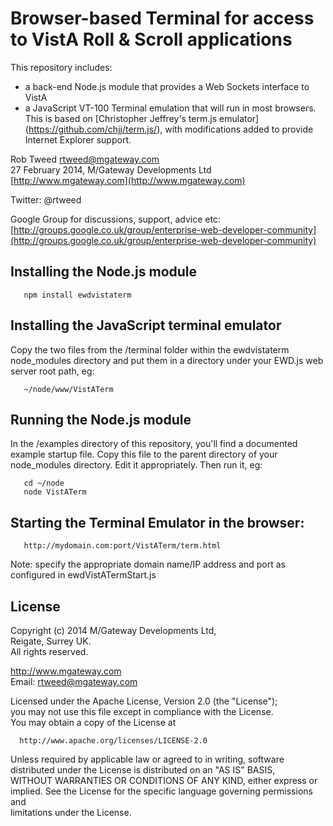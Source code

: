 # Browser-based Terminal for access to VistA Roll & Scroll applications
 
This repository includes:

- a back-end Node.js module that provides a Web Sockets interface to VistA
- a JavaScript VT-100 Terminal emulation that will run in most browsers.  This is based on 
  [Christopher Jeffrey's term.js emulator] (https://github.com/chjj/term.js/), with modifications
  added to provide Internet Explorer support.


Rob Tweed <rtweed@mgateway.com>  
27 February 2014, M/Gateway Developments Ltd [http://www.mgateway.com](http://www.mgateway.com)  

Twitter: @rtweed

Google Group for discussions, support, advice etc: [http://groups.google.co.uk/group/enterprise-web-developer-community](http://groups.google.co.uk/group/enterprise-web-developer-community)


## Installing the Node.js module

       npm install ewdvistaterm

## Installing the JavaScript terminal emulator

Copy the two files from the /terminal folder within the ewdvistaterm node_modules directory 
and put them in a directory under your EWD.js web server root path, eg:


       ~/node/www/VistATerm

	   
## Running the Node.js module

In the /examples directory of this repository, you'll find a documented example startup file.  Copy this file to 
the parent directory of your node_modules directory.  Edit it appropriately.  Then run it, eg:

       cd ~/node
       node VistATerm

## Starting the Terminal Emulator in the browser:

       http://mydomain.com:port/VistATerm/term.html

Note: specify the appropriate domain name/IP address and port as configured in ewdVistATermStart.js


## License

 Copyright (c) 2014 M/Gateway Developments Ltd,                           
 Reigate, Surrey UK.                                                      
 All rights reserved.                                                     
                                                                           
  http://www.mgateway.com                                                  
  Email: rtweed@mgateway.com                                               
                                                                           
                                                                           
  Licensed under the Apache License, Version 2.0 (the "License");          
  you may not use this file except in compliance with the License.         
  You may obtain a copy of the License at                                  
                                                                           
      http://www.apache.org/licenses/LICENSE-2.0                           
                                                                           
  Unless required by applicable law or agreed to in writing, software      
  distributed under the License is distributed on an "AS IS" BASIS,        
  WITHOUT WARRANTIES OR CONDITIONS OF ANY KIND, either express or implied. 
  See the License for the specific language governing permissions and      
   limitations under the License.      
